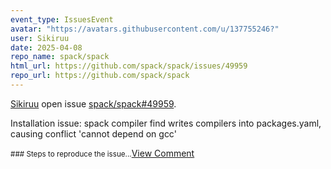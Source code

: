 ```yaml
---
event_type: IssuesEvent
avatar: "https://avatars.githubusercontent.com/u/137755246?"
user: Sikiruu
date: 2025-04-08
repo_name: spack/spack
html_url: https://github.com/spack/spack/issues/49959
repo_url: https://github.com/spack/spack
---
```


<a href='https://github.com/Sikiruu' target='_blank'>Sikiruu</a> open issue <a href='https://github.com/spack/spack/issues/49959' target='_blank'>spack/spack#49959</a>.

<p>Installation issue:  spack compiler find writes compilers into packages.yaml, causing conflict 'cannot depend on gcc'</p><small>### Steps to reproduce the issue...</small><a href='https://github.com/spack/spack/issues/49959' target='_blank'>View Comment</a>